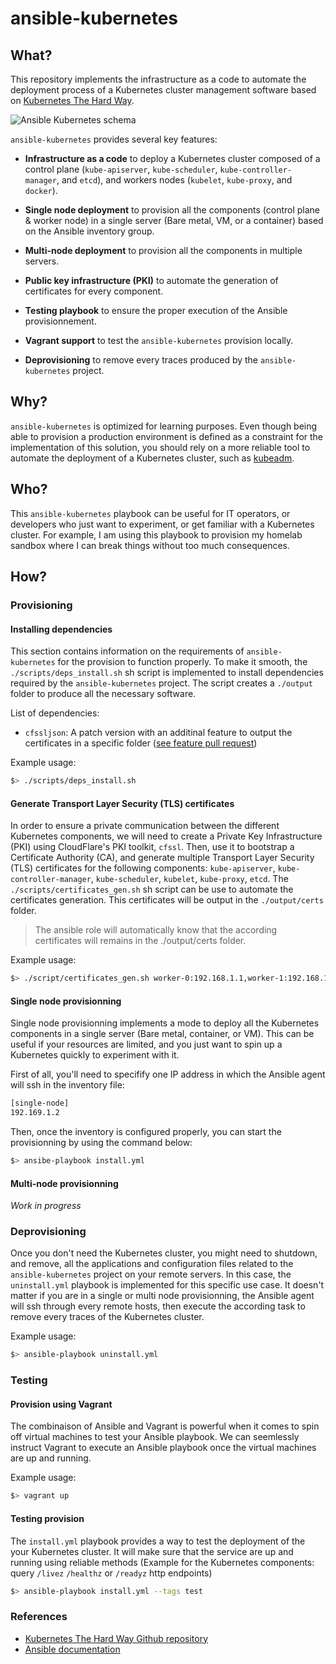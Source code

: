 # ansible-kubernetes

## What?

This repository implements the infrastructure as a code to automate the deployment process of a Kubernetes cluster management software based on [Kubernetes The Hard Way](https://github.com/kelseyhightower/kubernetes-the-hard-way).

![Ansible Kubernetes schema](./docs/img/ansible-kubernetes-schema.png)

`ansible-kubernetes` provides several key features:

* **Infrastructure as a code** to deploy a Kubernetes cluster composed of a control plane (`kube-apiserver`, `kube-scheduler`, `kube-controller-manager`, and `etcd`), and workers nodes (`kubelet`, `kube-proxy`, and `docker`).

* **Single node deployment** to provision all the components (control plane & worker node) in a single server (Bare metal, VM, or a container) based on the Ansible inventory group.

* **Multi-node deployment** to provision all the components in multiple servers.

* **Public key infrastructure (PKI)** to automate the generation of certificates for every component.

* **Testing playbook** to ensure the proper execution of the Ansible provisionnement.

* **Vagrant support** to test the `ansible-kubernetes` provision locally.

* **Deprovisioning** to remove every traces produced by the `ansible-kubernetes` project.

## Why?

`ansible-kubernetes` is optimized for learning purposes. Even though being able to provision a production environment is defined as a constraint for the implementation of this solution, you should rely on a more reliable tool to automate the deployment of a Kubernetes cluster, such as [kubeadm](https://kubernetes.io/docs/setup/production-environment/tools/kubeadm/create-cluster-kubeadm/).

## Who?

This `ansible-kubernetes` playbook can be useful for IT operators, or developers who just want to experiment, or get familiar with a Kubernetes cluster.
For example, I am using this playbook to provision my homelab sandbox where I can break things without too much consequences.

## How?

### Provisioning

#### Installing dependencies

This section contains information on the requirements of `ansible-kubernetes` for the provision to function properly. To make it smooth, the `./scripts/deps_install.sh` sh script is implemented to install dependencies required by the `ansible-kubernetes` project. The script creates a `./output` folder to produce all the necessary software.

List of dependencies:

* `cfssljson`: A patch version with an additinal feature to output the certificates in a specific folder ([see feature pull request](https://github.com/cloudflare/cfssl/pull/1278))

Example usage:
```bash
$> ./scripts/deps_install.sh
```

#### Generate Transport Layer Security (TLS) certificates

In order to ensure a private communication between the different Kubernetes components, we will need to create a Private Key Infrastructure (PKI) using CloudFlare's PKI toolkit, `cfssl`. Then, use it to bootstrap a Certificate Authority (CA), and generate multiple Transport Layer Security (TLS) certificates for the following components: `kube-apiserver`, `kube-controller-manager`, `kube-scheduler`, `kubelet`, `kube-proxy`, `etcd`.
The `./scripts/certificates_gen.sh` sh script can be use to automate the certificates generation. This certificates will be output in the `./output/certs` folder.

> The ansible role will automatically know that the according certificates will remains in the ./output/certs folder.

Example usage:
```bash
$> ./script/certificates_gen.sh worker-0:192.168.1.1,worker-1:192.168.1.2,worker-3:192.168.1.2
```

#### Single node provisionning

Single node provisionning implements a mode to deploy all the Kubernetes components in a single server (Bare metal, container, or VM). This can be useful if your resources are limited, and you just want to spin up a Kubernetes quickly to experiment with it.

First of all, you'll need to specifify one IP address in which the Ansible agent will ssh in the inventory file:

```bash
[single-node]
192.169.1.2
```

Then, once the inventory is configured properly, you can start the provisionning by using the command below:

```bash
$> ansibe-playbook install.yml
```

#### Multi-node provisionning

_Work in progress_

### Deprovisioning

Once you don't need the Kubernetes cluster, you might need to shutdown, and remove, all the applications and configuration files related to the `ansible-kubernetes` project on your remote servers. In this case, the `uninstall.yml` playbook is implemented for this specific use case. It doesn't matter if you are in a single or multi node provisionning, the Ansible agent will ssh through every remote hosts, then execute the according task to remove every traces of the Kubernetes cluster.

Example usage:
```bash
$> ansible-playbook uninstall.yml
```

### Testing

#### Provision using Vagrant

The combinaison of Ansible and Vagrant is powerful when it comes to spin off virtual machines to test your Ansible playbook. We can seemlessly instruct Vagrant to execute an Ansible playbook once the virtual machines are up and running.

Example usage:
```bash
$> vagrant up
```

#### Testing provision

The `install.yml` playbook provides a way to test the deployment of the your Kubernetes cluster. It will make sure that the service are up and running using reliable methods (Example for the Kubernetes components: query `/livez` `/healthz` or `/readyz` http endpoints)

```bash
$> ansible-playbook install.yml --tags test
```

### References

* [Kubernetes The Hard Way Github repository](https://github.com/kelseyhightower/kubernetes-the-hard-way/blob/master/docs/04-certificate-authority.md)
* [Ansible documentation](docs.ansible.com)
